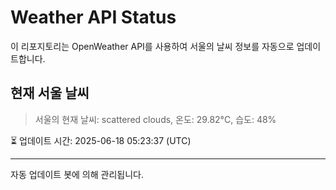 
# Weather API Status

이 리포지토리는 OpenWeather API를 사용하여 서울의 날씨 정보를 자동으로 업데이트합니다.

## 현재 서울 날씨
> 서울의 현재 날씨: scattered clouds, 온도: 29.82°C, 습도: 48%

⏳ 업데이트 시간: 2025-06-18 05:23:37 (UTC)

---
자동 업데이트 봇에 의해 관리됩니다.
